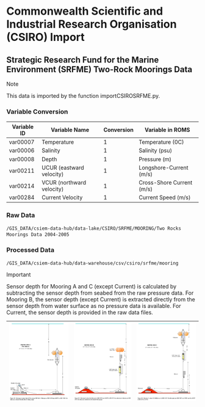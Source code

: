 # Commonwealth Scientific and Industrial Research Organisation (CSIRO) Import

## Strategic Research Fund for the Marine Environment (SRFME) Two-Rock Moorings Data
> [!NOTE]
> This data is imported by the function importCSIROSRFME.py.

### Variable Conversion
| Variable ID | Variable Name | Conversion | Variable in ROMS |
| -------- | -------- | -------- | -------- |
| var00007 | Temperature | 1 | Temperature (0C) |
| var00006 | Salinity | 1 | Salinity (psu) |
| var00008 | Depth | 1 | Pressure (m) |
| var00211 | UCUR (eastward velocity) | 1 | Longshore-Current (m/s) |
| var00214 | VCUR (northward velocity) | 1 | Cross-Shore Current (m/s) |
| var00284 | Current Velocity | 1 | Current Speed (m/s) |

### Raw Data
    /GIS_DATA/csiem-data-hub/data-lake/CSIRO/SRFME/MOORING/Two Rocks Moorings Data 2004-2005

### Processed Data
    /GIS_DATA/csiem-data-hub/data-warehouse/csv/csiro/srfme/mooring

> [!IMPORTANT]
> Sensor depth for Mooring A and C (except Current) is calculated by subtracting the sensor depth from seabed from the raw pressure data. For Mooring B, the sensor depth (except Current) is extracted directly from the sensor depth from water surface as no pressure data is available. For Current, the sensor depth is provided in the raw data files.
> 
> | ![Mooring A](MooringA.png) | ![Mooring B](MooringB.png) | ![Mooring C](MooringC.png) |
> |:---:|:---:|:---:|